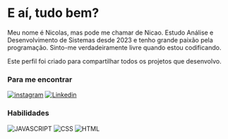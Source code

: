 # E aí, tudo bem?

Meu nome é Nicolas, mas pode me chamar de Nicao. Estudo Análise e Desenvolvimento de Sistemas desde 2023 e tenho grande paixão pela programação. Sinto-me verdadeiramente livre quando estou codificando.

Este perfil foi criado para compartilhar todos os projetos que desenvolvo.

### Para me encontrar

[![instagram](https://img.shields.io/badge/Instagram-E4405F?style=for-the-badge&logo=instagram&logoColor=white)](https://www.instagram.com/nicsprado/?hl=pt-br)
[![Linkedin](https://img.shields.io/badge/LinkedIn-0077B5?style=for-the-badge&logo=linkedin&logoColor=white)](https://www.linkedin.com/in/nicolas-machado-593961271/)

### Habilidades

![JAVASCRIPT](https://img.shields.io/badge/JavaScript-323330?style=for-the-badge&logo=javascript&logoColor=F7DF1E) ![CSS](https://img.shields.io/badge/CSS3-1572B6?style=for-the-badge&logo=css3&logoColor=whitehttps://img.shields.io/badge/CSS3-1572B6?style=for-the-badge&logo=css3&logoColor=white) ![HTML](https://img.shields.io/badge/HTML5-E34F26?style=for-the-badge&logo=html5&logoColor=white)
